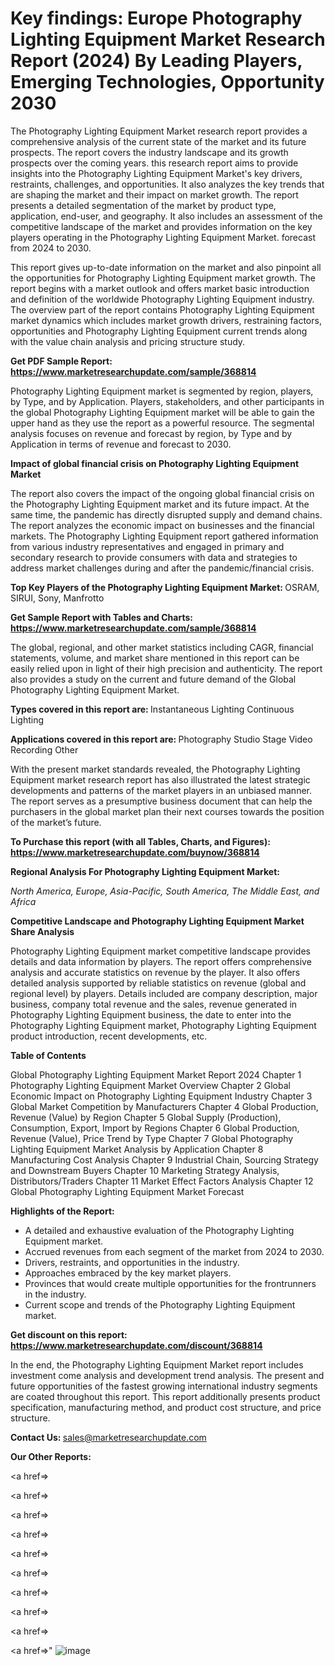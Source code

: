 # Key findings: Europe Photography Lighting Equipment Market Research Report (2024) By Leading Players, Emerging Technologies, Opportunity 2030

The Photography Lighting Equipment Market research report provides a comprehensive analysis of the current state of the market and its future prospects. The report covers the industry landscape and its growth prospects over the coming years. this research report aims to provide insights into the Photography Lighting Equipment Market's key drivers, restraints, challenges, and opportunities. It also analyzes the key trends that are shaping the market and their impact on market growth. The report presents a detailed segmentation of the market by product type, application, end-user, and geography. It also includes an assessment of the competitive landscape of the market and provides information on the key players operating in the Photography Lighting Equipment Market. forecast from 2024 to 2030.

This report gives up-to-date information on the market and also pinpoint all the opportunities for Photography Lighting Equipment market growth. The report begins with a market outlook and offers market basic introduction and definition of the worldwide Photography Lighting Equipment industry. The overview part of the report contains Photography Lighting Equipment market dynamics which includes market growth drivers, restraining factors, opportunities and Photography Lighting Equipment current trends along with the value chain analysis and pricing structure study.

<strong><b>Get PDF Sample Report: <a href=https://www.marketresearchupdate.com/sample/368814>https://www.marketresearchupdate.com/sample/368814</a></b></strong>

Photography Lighting Equipment market is segmented by region, players, by Type, and by Application. Players, stakeholders, and other participants in the global Photography Lighting Equipment market will be able to gain the upper hand as they use the report as a powerful resource. The segmental analysis focuses on revenue and forecast by region, by Type and by Application in terms of revenue and forecast to 2030.

<strong><b>Impact of global financial crisis on Photography Lighting Equipment Market</b></strong>

The report also covers the impact of the ongoing global financial crisis on the Photography Lighting Equipment market and its future impact. At the same time, the pandemic has directly disrupted supply and demand chains. The report analyzes the economic impact on businesses and the financial markets. The Photography Lighting Equipment report gathered information from various industry representatives and engaged in primary and secondary research to provide consumers with data and strategies to address market challenges during and after the pandemic/financial crisis.

<strong><b>Top Key Players of the Photography Lighting Equipment Market:
</b></strong>OSRAM, SIRUI, Sony, Manfrotto<strong><b>
</b></strong>

<strong><b>Get Sample Report with Tables and Charts: <a href=https://www.marketresearchupdate.com/sample/368814>https://www.marketresearchupdate.com/sample/368814</a></b></strong>

The global, regional, and other market statistics including CAGR, financial statements, volume, and market share mentioned in this report can be easily relied upon in light of their high precision and authenticity. The report also provides a study on the current and future demand of the Global Photography Lighting Equipment Market.

<strong><b>Types covered in this report are:
</b></strong>Instantaneous Lighting
Continuous Lighting<strong><b>
</b></strong>

<strong><b>Applications covered in this report are:
</b></strong>Photography Studio
Stage
Video Recording
Other<strong><b>
</b></strong>

With the present market standards revealed, the Photography Lighting Equipment market research report has also illustrated the latest strategic developments and patterns of the market players in an unbiased manner. The report serves as a presumptive business document that can help the purchasers in the global market plan their next courses towards the position of the market’s future.

<strong><b>To Purchase this report (with all Tables, Charts, and Figures): <a href=https://www.marketresearchupdate.com/buynow/368814>https://www.marketresearchupdate.com/buynow/368814</a></b></strong>

<strong><b>Regional Analysis For Photography Lighting Equipment Market:</b></strong>

<em><i>North America, Europe, Asia-Pacific, South America, The Middle East, and Africa</i></em>

<strong><b>Competitive Landscape and Photography Lighting Equipment Market Share Analysis</b></strong>

Photography Lighting Equipment market competitive landscape provides details and data information by players. The report offers comprehensive analysis and accurate statistics on revenue by the player. It also offers detailed analysis supported by reliable statistics on revenue (global and regional level) by players. Details included are company description, major business, company total revenue and the sales, revenue generated in Photography Lighting Equipment business, the date to enter into the Photography Lighting Equipment market, Photography Lighting Equipment product introduction, recent developments, etc.

<strong><b>Table of Contents</b></strong>

Global Photography Lighting Equipment Market Report 2024
Chapter 1 Photography Lighting Equipment Market Overview
Chapter 2 Global Economic Impact on Photography Lighting Equipment Industry
Chapter 3 Global Market Competition by Manufacturers
Chapter 4 Global Production, Revenue (Value) by Region
Chapter 5 Global Supply (Production), Consumption, Export, Import by Regions
Chapter 6 Global Production, Revenue (Value), Price Trend by Type
Chapter 7 Global Photography Lighting Equipment Market Analysis by Application
Chapter 8 Manufacturing Cost Analysis
Chapter 9 Industrial Chain, Sourcing Strategy and Downstream Buyers
Chapter 10 Marketing Strategy Analysis, Distributors/Traders
Chapter 11 Market Effect Factors Analysis
Chapter 12 Global Photography Lighting Equipment Market Forecast

<strong><b>Highlights of the Report:</b></strong>

- A detailed and exhaustive evaluation of the Photography Lighting Equipment market.
- Accrued revenues from each segment of the market from 2024 to 2030.
- Drivers, restraints, and opportunities in the industry.
- Approaches embraced by the key market players.
- Provinces that would create multiple opportunities for the frontrunners in the industry.
- Current scope and trends of the Photography Lighting Equipment market.

<strong><b>Get discount on this report: <a href=https://www.marketresearchupdate.com/discount/368814>https://www.marketresearchupdate.com/discount/368814</a></b></strong>

In the end, the Photography Lighting Equipment Market report includes investment come analysis and development trend analysis. The present and future opportunities of the fastest growing international industry segments are coated throughout this report. This report additionally presents product specification, manufacturing method, and product cost structure, and price structure.

<strong><b>Contact Us:
</b></strong>sales@marketresearchupdate.com

<strong>Our Other Reports:</strong>

<a href=></a>

<a href=></a>

<a href=></a>

<a href=></a>

<a href=></a>

<a href=></a>

<a href=></a>

<a href=></a>

<a href=></a>

<a href=></a>"
![image](https://github.com/Gayatrikarjule/Market-Analysis-360/assets/97346546/7689733a-f867-47b9-96a2-4031d6bdd4da)

